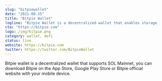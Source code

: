 ```yaml
---
slug: "bitpiewallet"
date: "2021-08-15"
title: "Bitpie Wallet"
logline: "Bitpie Wallet is a decentralized wallet that enables storage and usage of SOL/SPL tokens."
cta: "https://bitpie.com"
logo: /img/bitpie.png
category: wallet, defi
status: live
website: https://bitpie.com
twitter: https://twitter.com/BitpieWallet
---
```


Bitpie wallet is a decentralized wallet that supports SOL Mainnet, you can download Bitpie on the App Store, Google Play Store or Bitpie official website with your mobile device.
